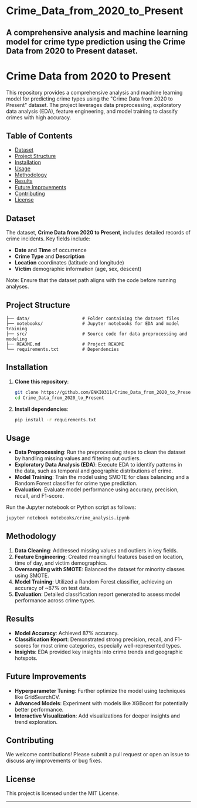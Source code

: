 # Crime_Data_from_2020_to_Present
A comprehensive analysis and machine learning model for crime type prediction using the Crime Data from 2020 to Present dataset.
---

# Crime Data from 2020 to Present

This repository provides a comprehensive analysis and machine learning model for predicting crime types using the "Crime Data from 2020 to Present" dataset. The project leverages data preprocessing, exploratory data analysis (EDA), feature engineering, and model training to classify crimes with high accuracy.

## Table of Contents
- [Dataset](#dataset)
- [Project Structure](#project-structure)
- [Installation](#installation)
- [Usage](#usage)
- [Methodology](#methodology)
- [Results](#results)
- [Future Improvements](#future-improvements)
- [Contributing](#contributing)
- [License](#license)

## Dataset
The dataset, **Crime Data from 2020 to Present**, includes detailed records of crime incidents. Key fields include:
- **Date** and **Time** of occurrence
- **Crime Type** and **Description**
- **Location** coordinates (latitude and longitude)
- **Victim** demographic information (age, sex, descent)
  
Note: Ensure that the dataset path aligns with the code before running analyses.

## Project Structure
```
├── data/                    # Folder containing the dataset files
├── notebooks/               # Jupyter notebooks for EDA and model training
├── src/                     # Source code for data preprocessing and modeling
├── README.md                # Project README
└── requirements.txt         # Dependencies
```

## Installation
1. **Clone this repository**:
   ```bash
   git clone https://github.com/ENKI0311/Crime_Data_from_2020_to_Present.git
   cd Crime_Data_from_2020_to_Present
   ```

2. **Install dependencies**:
   ```bash
   pip install -r requirements.txt
   ```

## Usage
- **Data Preprocessing**: Run the preprocessing steps to clean the dataset by handling missing values and filtering out outliers.
- **Exploratory Data Analysis (EDA)**: Execute EDA to identify patterns in the data, such as temporal and geographic distributions of crime.
- **Model Training**: Train the model using SMOTE for class balancing and a Random Forest classifier for crime type prediction.
- **Evaluation**: Evaluate model performance using accuracy, precision, recall, and F1-score.

Run the Jupyter notebook or Python script as follows:
```bash
jupyter notebook notebooks/crime_analysis.ipynb
```

## Methodology
1. **Data Cleaning**: Addressed missing values and outliers in key fields.
2. **Feature Engineering**: Created meaningful features based on location, time of day, and victim demographics.
3. **Oversampling with SMOTE**: Balanced the dataset for minority classes using SMOTE.
4. **Model Training**: Utilized a Random Forest classifier, achieving an accuracy of ~87% on test data.
5. **Evaluation**: Detailed classification report generated to assess model performance across crime types.

## Results
- **Model Accuracy**: Achieved 87% accuracy.
- **Classification Report**: Demonstrated strong precision, recall, and F1-scores for most crime categories, especially well-represented types.
- **Insights**: EDA provided key insights into crime trends and geographic hotspots.

## Future Improvements
- **Hyperparameter Tuning**: Further optimize the model using techniques like GridSearchCV.
- **Advanced Models**: Experiment with models like XGBoost for potentially better performance.
- **Interactive Visualization**: Add visualizations for deeper insights and trend exploration.

## Contributing
We welcome contributions! Please submit a pull request or open an issue to discuss any improvements or bug fixes.

## License
This project is licensed under the MIT License.

--- 

